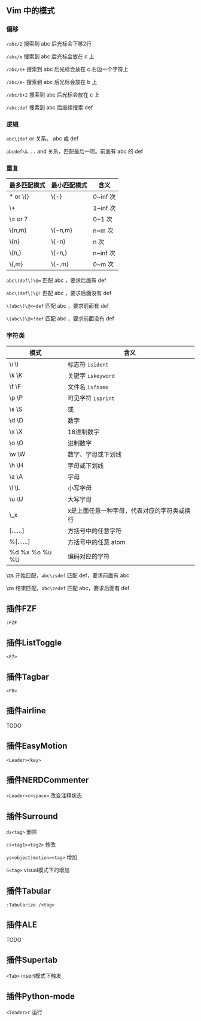 ## Vim 中的模式

### 偏移

`/abc/2` 搜索到 abc 后光标会下移2行

`/abc/e` 搜索到 abc 后光标会放在 c 上

`/abc/e+` 搜索到 abc 后光标会放在 c 右边一个字符上

`/abc/e-` 搜索到 abc 后光标会放在 b 上

`/abc/b+2` 搜索到 abc 后光标会放在 c 上

`/abc;def` 搜索到 abc 后继续搜索 def

### 逻辑

`abc\|def` or 关系。 abc 或 def

`abcdef\&...` and 关系，匹配最后一项。前面有 abc 的 def

### 重复

| 最多匹配模式    | 最小匹配模式   | 含义      |
| --------- | -------- | ------- |
| * or \\{} | \\{-}    | 0~inf 次 |
| \\+       |          | 1~inf 次 |
| \\= or \? |          | 0~1 次   |
| \\{n,m}   | \\{-n,m} | n~m 次   |
| \\{n}     | \\{-n}   | n 次     |
| \\{n,}    | \\{-n,}  | n~inf 次 |
| \\{,m}    | \\{-,m}  | 0~m 次   |

`abc\(def\)\@=` 匹配 abc ，要求后面有 def

`abc\(def\)\@!` 匹配 abc ，要求后面没有 def

`\(abc\)\@<=def` 匹配 abc ，要求前面有 def

`\(abc\)\@<!def` 匹配 abc ，要求前面没有 def

### 字符类

| 模式                  | 含义                     |
| ------------------- | ---------------------- |
| \i \I               | 标志符 `isident`          |
| \k \K               | 关键字 `iskeyword`        |
| \f \F               | 文件名 `isfname`          |
| \p \P               | 可见字符 `isprint`         |
| \s \S               | <Space> 或 <Tab>        |
| \d \D               | 数字                     |
| \x \X               | 16进制数字                 |
| \o \O               | 进制数字                   |
| \w \W               | 数字、字母或下划线              |
| \h \H               | 字母或下划线                 |
| \a \A               | 字母                     |
| \l \L               | 小写字母                   |
| \u \U               | 大写字母                   |
| \\_x                | x是上面任意一种字母，代表对应的字符类或换行 |
| [……]                | 方括号中的任意字符              |
| \%[……]              | 方括号中的任意 atom           |
| \%d \%x \%o \%u \%U | 编码对应的字符                |

\zs 开始匹配，`abc\zsdef` 匹配 def，要求前面有 abc

\ze 结束匹配，`abc\zedef` 匹配 abc，要求后面有 def

## 插件FZF

`:FZF`

## 插件ListToggle

`<F7>`

## 插件Tagbar

`<F8>`

## 插件airline

TODO

## 插件EasyMotion

`<Leader><key>`

## 插件NERDCommenter

`<Leader>c<space>` 改变注释状态

## 插件Surround

`ds<tag>` 删除

`cs<tag1><tag2>` 修改

`ys<object|motion><tag>` 增加

`S<tag>` visual模式下的增加

## 插件Tabular

`:Tabularize /<tag>`

## 插件ALE

TODO

## 插件Supertab

`<Tab>` insert模式下触发

## 插件Python-mode

`<leader>r` 运行
